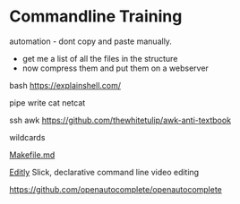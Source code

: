 Commandline Training
====================

automation - dont copy and paste manually.
  - get me a list of all the files in the structure
  - now compress them and put them on a webserver


bash
https://explainshell.com/

pipe write
cat
netcat

ssh
awk
https://github.com/thewhitetulip/awk-anti-textbook


wildcards

[Makefile.md](Makefile)


[Editly](https://github.com/mifi/editly) Slick, declarative command line video editing


https://github.com/openautocomplete/openautocomplete